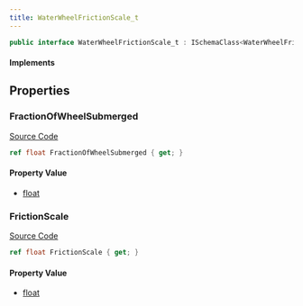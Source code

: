 ```yaml
---
title: WaterWheelFrictionScale_t
---
```


```csharp
public interface WaterWheelFrictionScale_t : ISchemaClass<WaterWheelFrictionScale_t>, ISchemaField, ISchemaClass, INativeHandle
```

#### Implements

## Properties

### FractionOfWheelSubmerged

[Source Code](https://github.com/swiftly-solution/swiftlys2/blob/main/managed/src/SwiftlyS2.Generated/Schemas/Interfaces/WaterWheelFrictionScale_t.cs#L17)

```csharp
ref float FractionOfWheelSubmerged { get; }
```

#### Property Value

- [float](https://learn.microsoft.com/dotnet/api/system.single)

### FrictionScale

[Source Code](https://github.com/swiftly-solution/swiftlys2/blob/main/managed/src/SwiftlyS2.Generated/Schemas/Interfaces/WaterWheelFrictionScale_t.cs#L19)

```csharp
ref float FrictionScale { get; }
```

#### Property Value

- [float](https://learn.microsoft.com/dotnet/api/system.single)

